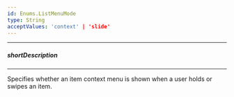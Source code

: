 ```yaml
---
id: Enums.ListMenuMode
type: String
acceptValues: 'context' | 'slide'
---
```

---
##### shortDescription
<!-- Description goes here -->

---
<!-- Description goes here -->
Specifies whether an item context menu is shown when a user holds or swipes an item.